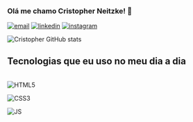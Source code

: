 ### Olá me chamo Cristopher Neitzke! 👋

[![email](https://img.shields.io/badge/Gmail-D14836?style=for-the-badge&logo=gmail&logoColor=white)]()
[![linkedin](https://img.shields.io/badge/LinkedIn-0077B5?style=for-the-badge&logo=linkedin&logoColor=white)]()
[![instagram](https://img.shields.io/badge/Instagram-E4405F?style=for-the-badge&logo=instagram&logoColor=white)]()


![Cristopher GitHub stats](https://github-readme-stats.vercel.app/api?username=Cristopherneitzke&show_icons=true&theme=transparent)


## Tecnologias que eu uso no meu dia a dia

<div style="display:inline_block"> <br>
<img src="https://img.shields.io/badge/HTML5-E34F26?style=for-the-badge&logo=html5&logoColor=white" alt="HTML5">  
  
<img src="https://img.shields.io/badge/CSS-239120?&style=for-the-badge&logo=css3&logoColor=white
" alt="CSS3">   

<img src="https://img.shields.io/badge/JavaScript-F7DF1E?style=for-the-badge&logo=javascript&logoColor=black
" alt="JS">   
</div>
